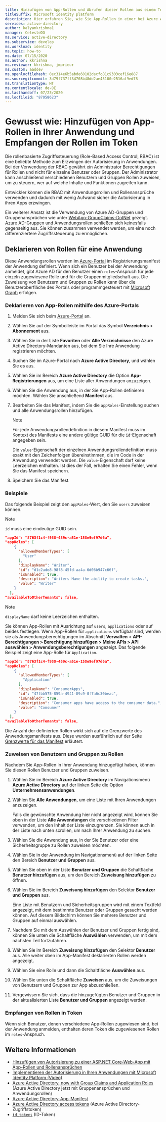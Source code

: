 ```yaml
---
title: Hinzufügen von App-Rollen und Abrufen dieser Rollen aus einem Token | Azure
titleSuffix: Microsoft identity platform
description: Hier erfahren Sie, wie Sie App-Rollen in einer bei Azure Active Directory registrierten Anwendung hinzufügen, diesen Rollen Benutzer und Gruppen zuweisen und die Rollen im `roles`-Anspruch im Token empfangen.
services: active-directory
author: kalyankrishna1
manager: CelesteDG
ms.service: active-directory
ms.subservice: develop
ms.workload: identity
ms.topic: how-to
ms.date: 07/15/2020
ms.author: kkrishna
ms.reviewer: kkrishna, jmprieur
ms.custom: aaddev
ms.openlocfilehash: 0ec314e6b5abde60102dacfc81c9303cef16e887
ms.sourcegitcommit: 3d79f737ff34708b48dd2ae45100e2516af9ed78
ms.translationtype: HT
ms.contentlocale: de-DE
ms.lasthandoff: 07/23/2020
ms.locfileid: "87058623"
---
```

# <a name="how-to-add-app-roles-in-your-application-and-receive-them-in-the-token"></a>Gewusst wie: Hinzufügen von App-Rollen in Ihrer Anwendung und Empfangen der Rollen im Token

Die rollenbasierte Zugriffssteuerung (Role-Based Access Control, RBAC) ist eine beliebte Methode zum Erzwingen der Autorisierung in Anwendungen. Bei der Verwendung der RBAC gewährt ein Administrator Berechtigungen für Rollen und nicht für einzelne Benutzer oder Gruppen. Der Administrator kann anschließend verschiedenen Benutzern und Gruppen Rollen zuweisen, um zu steuern, wer auf welche Inhalte und Funktionen zugreifen kann.

Entwickler können die RBAC mit Anwendungsrollen und Rollenansprüche verwenden und dadurch mit wenig Aufwand sicher die Autorisierung in ihren Apps erzwingen.

Ein weiterer Ansatz ist die Verwendung von Azure AD-Gruppen und Gruppenansprüchen wie unter [WebApp-GroupClaims-DotNet](https://github.com/Azure-Samples/WebApp-GroupClaims-DotNet) gezeigt. Azure AD-Gruppen und Anwendungsrollen schließen sich keinesfalls gegenseitig aus. Sie können zusammen verwendet werden, um eine noch differenziertere Zugriffssteuerung zu ermöglichen.

## <a name="declare-roles-for-an-application"></a>Deklarieren von Rollen für eine Anwendung

Diese Anwendungsrollen werden im [Azure-Portal](https://portal.azure.com) im Registrierungsmanifest der Anwendung definiert.  Wenn sich ein Benutzer bei der Anwendung anmeldet, gibt Azure AD für den Benutzer einen `roles`-Anspruch für jede einzeln zugewiesene Rolle und für die Gruppenmitgliedschaft aus.  Die Zuweisung von Benutzern und Gruppen zu Rollen kann über die Benutzeroberfläche des Portals oder programmgesteuert mit [Microsoft Graph](https://developer.microsoft.com/graph/docs/concepts/azuread-identity-access-management-concept-overview) erfolgen.

### <a name="declare-app-roles-using-azure-portal"></a>Deklarieren von App-Rollen mithilfe des Azure-Portals

1. Melden Sie sich beim [Azure-Portal](https://portal.azure.com) an.
1. Wählen Sie auf der Symbolleiste im Portal das Symbol **Verzeichnis + Abonnement** aus.
1. Wählen Sie in der Liste **Favoriten** oder **Alle Verzeichnisse** den Azure Active Directory-Mandanten aus, bei dem Sie Ihre Anwendung registrieren möchten.
1. Suchen Sie im Azure-Portal nach **Azure Active Directory**, und wählen Sie es aus.
1. Wählen Sie im Bereich **Azure Active Directory** die Option **App-Registrierungen** aus, um eine Liste aller Anwendungen anzuzeigen.
1. Wählen Sie die Anwendung aus, in der Sie App-Rollen definieren möchten. Wählen Sie anschließend **Manifest** aus.
1. Bearbeiten Sie das Manifest, indem Sie die `appRoles`-Einstellung suchen und alle Anwendungsrollen hinzufügen.

     > [!NOTE]
     > Für jede Anwendungsrollendefinition in diesem Manifest muss im Kontext des Manifests eine andere gültige GUID für die `id`-Eigenschaft angegeben sein.
     >
     > Die `value`-Eigenschaft der einzelnen Anwendungsrollendefinition muss exakt mit den Zeichenfolgen übereinstimmen, die im Code in der Anwendung verwendet werden. Die `value`-Eigenschaft darf keine Leerzeichen enthalten. Ist dies der Fall, erhalten Sie einen Fehler, wenn Sie das Manifest speichern.

1. Speichern Sie das Manifest.

### <a name="examples"></a>Beispiele

Das folgende Beispiel zeigt den `appRoles`-Wert, den Sie `users` zuweisen können.

> [!NOTE]
>`id` muss eine eindeutige GUID sein.

```Json
"appId": "8763f1c4-f988-489c-a51e-158e9ef97d6a",
"appRoles": [
    {
      "allowedMemberTypes": [
        "User"
      ],
      "displayName": "Writer",
      "id": "d1c2ade8-98f8-45fd-aa4a-6d06b947c66f",
      "isEnabled": true,
      "description": "Writers Have the ability to create tasks.",
      "value": "Writer"
    }
  ],
"availableToOtherTenants": false,
```

> [!NOTE]
>`displayName` darf keine Leerzeichen enthalten.

Sie können App-Rollen mit Ausrichtung auf `users`, `applications` oder auf beides festlegen. Wenn App-Rollen für `applications` verfügbar sind, werden sie als Anwendungsberechtigungen im Abschnitt **Verwalten** > **API-Berechtigungen > Berechtigung hinzufügen > Meine APIs > API auswählen > Anwendungsberechtigungen** angezeigt. Das folgende Beispiel zeigt eine App-Rolle für `Application`.

```Json
"appId": "8763f1c4-f988-489c-a51e-158e9ef97d6a",
"appRoles": [
    {
      "allowedMemberTypes": [
        "Application"
      ],
      "displayName": "ConsumerApps",
      "id": "47fbb575-859a-4941-89c9-0f7a6c30beac",
      "isEnabled": true,
      "description": "Consumer apps have access to the consumer data.",
      "value": "Consumer"
    }
  ],
"availableToOtherTenants": false,
```

Die Anzahl der definierten Rollen wirkt sich auf die Grenzwerte des Anwendungsmanifests aus. Diese wurden ausführlich auf der Seite [Grenzwerte für das Manifest](https://docs.microsoft.com/azure/active-directory/develop/reference-app-manifest#manifest-limits) erläutert.

### <a name="assign-users-and-groups-to-roles"></a>Zuweisen von Benutzern und Gruppen zu Rollen

Nachdem Sie App-Rollen in Ihrer Anwendung hinzugefügt haben, können Sie diesen Rollen Benutzer und Gruppen zuweisen.

1. Wählen Sie im Bereich **Azure Active Directory** im Navigationsmenü **Azure Active Directory** auf der linken Seite die Option **Unternehmensanwendungen**.
1. Wählen Sie **Alle Anwendungen**, um eine Liste mit Ihren Anwendungen anzuzeigen.

     Falls die gewünschte Anwendung hier nicht angezeigt wird, können Sie oben in der Liste **Alle Anwendungen** die verschiedenen Filter verwenden, um den Inhalt der Liste einzugrenzen. Sie können auch in der Liste nach unten scrollen, um nach Ihrer Anwendung zu suchen.

1. Wählen Sie die Anwendung aus, in der Sie Benutzer oder eine Sicherheitsgruppe zu Rollen zuweisen möchten.
1. Wählen Sie in der Anwendung im Navigationsmenü auf der linken Seite den Bereich **Benutzer und Gruppen** aus.
1. Wählen Sie oben in der Liste **Benutzer und Gruppen** die Schaltfläche **Benutzer hinzufügen** aus, um den Bereich **Zuweisung hinzufügen** zu öffnen.
1. Wählen Sie im Bereich **Zuweisung hinzufügen** den Selektor **Benutzer und Gruppen** aus.

     Eine Liste mit Benutzern und Sicherheitsgruppen wird mit einem Textfeld angezeigt, mit dem bestimmte Benutzer oder Gruppen gesucht werden können. Auf diesem Bildschirm können Sie mehrere Benutzer und Gruppen auf einmal auswählen.

1. Nachdem Sie mit dem Auswählen der Benutzer und Gruppen fertig sind, können Sie unten die Schaltfläche **Auswählen** verwenden, um mit dem nächsten Teil fortzufahren.
1. Wählen Sie im Bereich **Zuweisung hinzufügen** den Selektor **Benutzer** aus. Alle weiter oben im App-Manifest deklarierten Rollen werden angezeigt.
1. Wählen Sie eine Rolle und dann die Schaltfläche **Auswählen** aus.
1. Wählen Sie unten die Schaltfläche **Zuweisen** aus, um die Zuweisungen von Benutzern und Gruppen zur App abzuschließen.
1. Vergewissern Sie sich, dass die hinzugefügten Benutzer und Gruppen in der aktualisierten Liste **Benutzer und Gruppen** angezeigt werden.

### <a name="receive-roles-in-tokens"></a>Empfangen von Rollen in Token

Wenn sich Benutzer, denen verschiedene App-Rollen zugewiesen sind, bei der Anwendung anmelden, enthalten deren Token die zugewiesenen Rollen im `roles`-Anspruch.

## <a name="more-information"></a>Weitere Informationen

- [Hinzufügen von Autorisierung zu einer ASP.NET Core-Web-App mit App-Rollen und Rollenansprüchen](https://github.com/Azure-Samples/active-directory-aspnetcore-webapp-openidconnect-v2/tree/master/5-WebApp-AuthZ/5-1-Roles)
- [Implementieren der Autorisierung in Ihren Anwendungen mit Microsoft Identity Platform (Video)](https://www.youtube.com/watch?v=LRoc-na27l0)
- [Azure Active Directory, now with Group Claims and Application Roles](https://techcommunity.microsoft.com/t5/Azure-Active-Directory-Identity/Azure-Active-Directory-now-with-Group-Claims-and-Application/ba-p/243862) (Azure Active Directory jetzt mit Gruppenansprüchen und Anwendungsrollen)
- [Azure Active Directory-App-Manifest](https://docs.microsoft.com/azure/active-directory/develop/reference-app-manifest)
- [Azure Active Directory access tokens](access-tokens.md) (Azure Active Directory-Zugriffstoken)
- [`id_tokens`](id-tokens.md) (ID-Token)
